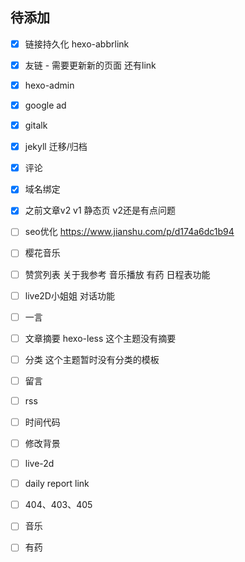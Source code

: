 
## 待添加

- [x] 链接持久化 hexo-abbrlink
- [x] 友链 - 需要更新新的页面 还有link
- [x] hexo-admin
- [x] google ad
- [x] gitalk
- [x] jekyll 迁移/归档
- [x] 评论
- [x] 域名绑定
- [x] 之前文章v2 v1 静态页 v2还是有点问题
- [ ] seo优化 https://www.jianshu.com/p/d174a6dc1b94
- [ ] 樱花音乐
- [ ] 赞赏列表 关于我参考 音乐播放 有药 日程表功能 
- [ ] live2D小姐姐 对话功能
- [ ] 一言
- [ ] 文章摘要 hexo-less 这个主题没有摘要
- [ ] 分类 这个主题暂时没有分类的模板
- [ ] 留言
- [ ] rss
- [ ] 时间代码
- [ ] 修改背景
- [ ] live-2d
- [ ] daily report link
- [ ] 404、403、405
- [ ] 音乐
- [ ] 有药





